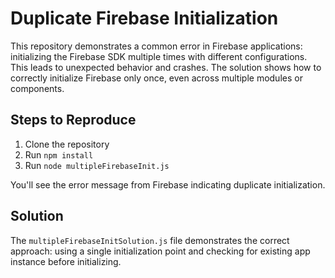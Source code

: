# Duplicate Firebase Initialization

This repository demonstrates a common error in Firebase applications: initializing the Firebase SDK multiple times with different configurations.  This leads to unexpected behavior and crashes.  The solution shows how to correctly initialize Firebase only once, even across multiple modules or components.

## Steps to Reproduce

1. Clone the repository
2. Run `npm install`
3. Run `node multipleFirebaseInit.js`

You'll see the error message from Firebase indicating duplicate initialization.

## Solution

The `multipleFirebaseInitSolution.js` file demonstrates the correct approach: using a single initialization point and checking for existing app instance before initializing.